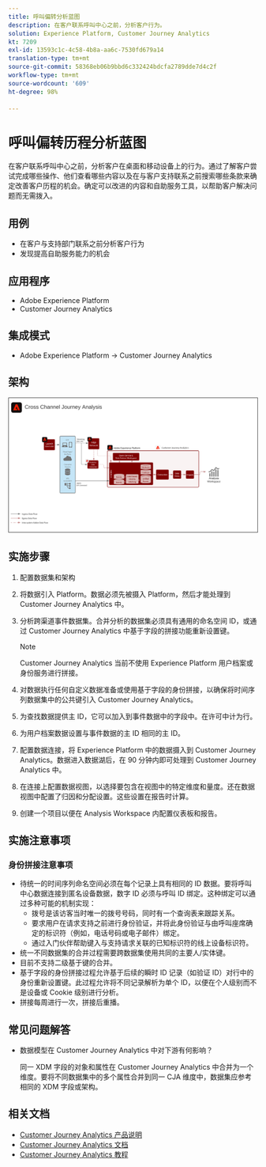```yaml
---
title: 呼叫偏转分析蓝图
description: 在客户联系呼叫中心之前，分析客户行为。
solution: Experience Platform, Customer Journey Analytics
kt: 7209
exl-id: 13593c1c-4c58-4b8a-aa6c-7530fd679a14
translation-type: tm+mt
source-git-commit: 58368eb06b9bbd6c332424bdcfa2789dde7d4c2f
workflow-type: tm+mt
source-wordcount: '609'
ht-degree: 98%

---
```


# 呼叫偏转历程分析蓝图

在客户联系呼叫中心之前，分析客户在桌面和移动设备上的行为。通过了解客户尝试完成哪些操作、他们查看哪些内容以及在与客户支持联系之前搜索哪些条款来确定改善客户历程的机会。确定可以改进的内容和自助服务工具，以帮助客户解决问题而无需拨入。

## 用例

* 在客户与支持部门联系之前分析客户行为
* 发现提高自助服务能力的机会

## 应用程序

* Adobe Experience Platform
* Customer Journey Analytics

## 集成模式

* Adobe Experience Platform → Customer Journey Analytics

## 架构

<img src="assets/CJA.svg" alt="Customer Journey Analytics Blueprint 的参考架构" style="border:1px solid #4a4a4a" />

## 实施步骤

1. 配置数据集和架构
1. 将数据引入 Platform。数据必须先被摄入 Platform，然后才能处理到 Customer Journey Analytics 中。
1. 分析跨渠道事件数据集。合并分析的数据集必须具有通用的命名空间 ID，或通过 Customer Journey Analytics 中基于字段的拼接功能重新设置键。 

   >[!NOTE]
   >
   >Customer Journey Analytics 当前不使用 Experience Platform 用户档案或身份服务进行拼接。

1. 对数据执行任何自定义数据准备或使用基于字段的身份拼接，以确保将时间序列数据集中的公共键引入 Customer Journey Analytics。
1. 为查找数据提供主 ID，它可以加入到事件数据中的字段中。在许可中计为行。
1. 为用户档案数据设置与事件数据的主 ID 相同的主 ID。
1. 配置数据连接，将 Experience Platform 中的数据摄入到 Customer Journey Analytics。数据进入数据湖后，在 90 分钟内即可处理到 Customer Journey Analytics 中。
1. 在连接上配置数据视图，以选择要包含在视图中的特定维度和量度。还在数据视图中配置了归因和分配设置。这些设置在报告时计算。
1. 创建一个项目以便在 Analysis Workspace 内配置仪表板和报告。

## 实施注意事项

### 身份拼接注意事项

* 待统一的时间序列命名空间必须在每个记录上具有相同的 ID 数据。要将呼叫中心数据连接到匿名设备数据，数字 ID 必须与呼叫 ID 绑定。这种绑定可以通过多种可能的机制实现：
   * 拨号是该访客当时唯一的拨号号码，同时有一个查询表来跟踪关系。
   * 要求用户在请求支持之前进行身份验证，并将此身份验证与由呼叫座席确定的标识符（例如，电话号码或电子邮件）绑定。
   * 通过入门伙伴帮助键入与支持请求关联的已知标识符的线上设备标识符。
* 统一不同数据集的合并过程需要跨数据集使用共同的主要人/实体键。
* 目前不支持二级基于键的合并。
* 基于字段的身份拼接过程允许基于后续的瞬时 ID 记录（如验证 ID）对行中的身份重新设置键。此过程允许将不同记录解析为单个 ID，以便在个人级别而不是设备或 Cookie 级别进行分析。
* 拼接每周进行一次，拼接后重播。

## 常见问题解答

* 数据模型在 Customer Journey Analytics 中对下游有何影响？

   同一 XDM 字段的对象和属性在 Customer Journey Analytics 中合并为一个维度。要将不同数据集中的多个属性合并到同一 CJA 维度中，数据集应参考相同的 XDM 字段或架构。

## 相关文档

* [Customer Journey Analytics 产品说明](https://helpx.adobe.com/cn/legal/product-descriptions/customer-journey-analytics.html)
* [Customer Journey Analytics 文档](https://experienceleague.adobe.com/docs/customer-journey-analytics.html?lang=zh-Hans)
* [Customer Journey Analytics 教程](https://experienceleague.adobe.com/docs/customer-journey-analytics-learn/tutorials/overview.html?lang=zh-Hans)
